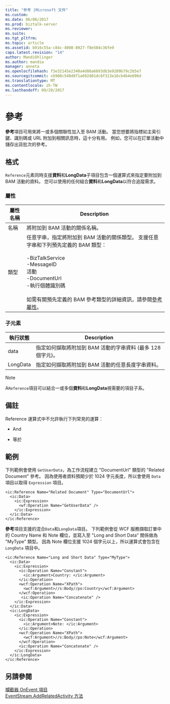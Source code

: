 ```yaml
---
title: "參考 |Microsoft 文件"
ms.custom: 
ms.date: 06/08/2017
ms.prod: biztalk-server
ms.reviewer: 
ms.suite: 
ms.tgt_pltfrm: 
ms.topic: article
ms.assetid: b916c55a-c84c-4008-8927-f8e584c36fe9
caps.latest.revision: "14"
author: MandiOhlinger
ms.author: mandia
manager: anneta
ms.openlocfilehash: f3e32145e2340a4d86a6893db3e9209b79c2b5e7
ms.sourcegitcommit: cb908c540d8f1a692d01dc8f313e16cb4b4e696d
ms.translationtype: MT
ms.contentlocale: zh-TW
ms.lasthandoff: 09/20/2017
---
```

# <a name="reference"></a>參考
**參考**項目可用來將一或多個關聯性加入至 BAM 活動。 當您想要將指標如主索引鍵、識別碼或 URL 附加到相關訊息時，這十分有用。 例如，您可以在訂單活動中儲存出貨批次的參考。  
  
## <a name="format"></a>格式  
 `Reference`元素同時支援**資料**和**LongData**子項目包含一個運算式來指定要附加到 BAM 活動的資料。 您可以使用的任何組合**資料**和**LongData**以符合追蹤需求。  
  
### <a name="attributes"></a>屬性  
  
|屬性名稱|Description|  
|--------------------|-----------------|  
|名稱|將附加到 BAM 活動的關係名稱。|  
|類型|任意字串，指定將附加到 BAM 活動的關係類型。 支援任意字串和下列預先定義的 BAM 類型：<br /><br /> -BizTalkService<br />-MessageID<br />活動<br />-DocumentUrl<br />-執行個體識別碼<br /><br /> 如需有關預先定義的 BAM 參考類型的詳細資訊，請參閱[參考屬性](http://go.microsoft.com/fwlink/?LinkId=119601)。|  
  
### <a name="child-elements"></a>子元素  
  
|執行狀態|Description|  
|----------------------|-----------------|  
|data|指定如何擷取將附加到 BAM 活動的字串資料 (最多 128 個字元)。|  
|LongData|指定如何擷取將附加到 BAM 活動的任意長度字串資料。|  
  
> [!NOTE]
>  A`Reference`項目可以結合一或多個**資料**和**LongData**視需要的項目子系。  
  
## <a name="remarks"></a>備註  
 Reference 運算式中不允許執行下列常見的運算：  
  
-   And  
  
-   等於  
  
## <a name="example"></a>範例  
 下列範例會使用 `GetUserData`，為工作流程建立 "DocumentUrl" 類型的 "Related Document" 參考。 因為使用者資料預期少於 1024 字元長度，所以會使用 `Data` 項目以取得 `Expression` 項目。  
  
```  
<ic:Reference Name="Related Document" Type="DocumentUrl">  
  <ic:Data>  
    <ic:Expression>  
      <wf:Operation Name="GetUserData" />  
    </ic:Expression>  
  </ic:Data>  
</ic:Reference>  
```  
  
 **參考**項目支援的混合`Data`和`LongData`項目。 下列範例會從 WCF 服務擷取訂單中的 Country Name 和 Note 欄位，並寫入至 "Long and Short Data" 關係做為 "MyType" 類型。 因為 Note 欄位支援 1024 個字元以上，所以運算式會包含在 `LongData` 項目中。  
  
```  
<ic:Reference Name="Long and Short Data" Type="MyType">  
  <ic:Data>  
    <ic:Expression>  
      <ic:Operation Name="Constant">  
        <ic:Argument>Country: </ic:Argument>  
      </ic:Operation>  
      <wcf:Operation Name="XPath">  
        <wcf:Argument>//s:Body//po:Country</wcf:Argument>  
      </wcf:Operation>  
       <ic:Operation Name="Concatenate" />  
    </ic:Expression>  
  </ic:Data>  
  <ic:LongData>  
    <ic:Expression>  
      <ic:Operation Name="Constant">  
        <ic:Argument>Note: </ic:Argument>  
      </ic:Operation>  
      <wcf:Operation Name="XPath">  
        <wcf:Argument>//s:Body//po:Note</wcf:Argument>  
      </wcf:Operation>  
      <ic:Operation Name="Concatenate" />  
    </ic:Expression>  
  </ic:LongData>  
</ic:Reference>  
```  
  
## <a name="see-also"></a>另請參閱  
 [攔截器 OnEvent 項目](../core/interceptor-onevent-element.md)   
 [EventStream.AddRelatedActivity 方法](http://go.microsoft.com/fwlink/?LinkId=119602)